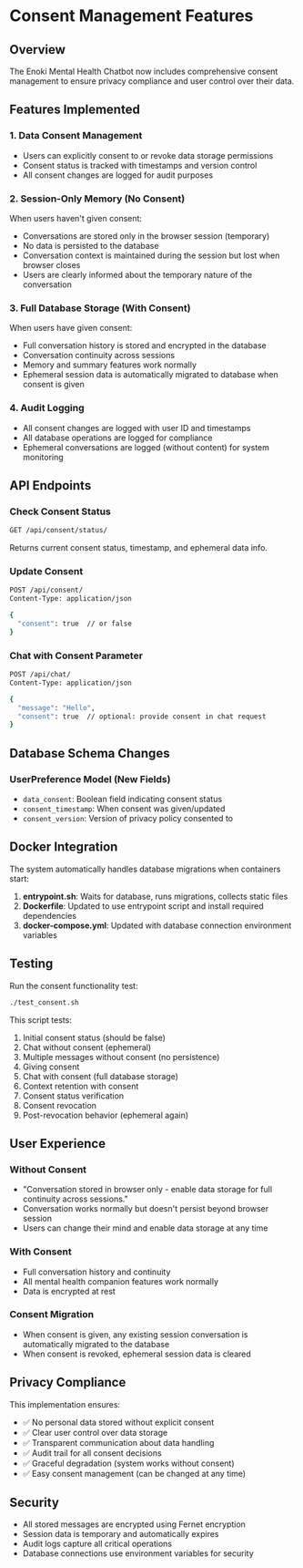 # Consent Management Features

## Overview

The Enoki Mental Health Chatbot now includes comprehensive consent management to ensure privacy compliance and user control over their data.

## Features Implemented

### 1. **Data Consent Management**
- Users can explicitly consent to or revoke data storage permissions
- Consent status is tracked with timestamps and version control
- All consent changes are logged for audit purposes

### 2. **Session-Only Memory (No Consent)**
When users haven't given consent:
- Conversations are stored only in the browser session (temporary)
- No data is persisted to the database
- Conversation context is maintained during the session but lost when browser closes
- Users are clearly informed about the temporary nature of the conversation

### 3. **Full Database Storage (With Consent)**
When users have given consent:
- Full conversation history is stored and encrypted in the database
- Conversation continuity across sessions
- Memory and summary features work normally
- Ephemeral session data is automatically migrated to database when consent is given

### 4. **Audit Logging**
- All consent changes are logged with user ID and timestamps
- All database operations are logged for compliance
- Ephemeral conversations are logged (without content) for system monitoring

## API Endpoints

### Check Consent Status
```bash
GET /api/consent/status/
```
Returns current consent status, timestamp, and ephemeral data info.

### Update Consent
```bash
POST /api/consent/
Content-Type: application/json

{
  "consent": true  // or false
}
```

### Chat with Consent Parameter
```bash
POST /api/chat/
Content-Type: application/json

{
  "message": "Hello",
  "consent": true  // optional: provide consent in chat request
}
```

## Database Schema Changes

### UserPreference Model (New Fields)
- `data_consent`: Boolean field indicating consent status
- `consent_timestamp`: When consent was given/updated
- `consent_version`: Version of privacy policy consented to

## Docker Integration

The system automatically handles database migrations when containers start:

1. **entrypoint.sh**: Waits for database, runs migrations, collects static files
2. **Dockerfile**: Updated to use entrypoint script and install required dependencies
3. **docker-compose.yml**: Updated with database connection environment variables

## Testing

Run the consent functionality test:
```bash
./test_consent.sh
```

This script tests:
1. Initial consent status (should be false)
2. Chat without consent (ephemeral)
3. Multiple messages without consent (no persistence)
4. Giving consent
5. Chat with consent (full database storage)
6. Context retention with consent
7. Consent status verification
8. Consent revocation
9. Post-revocation behavior (ephemeral again)

## User Experience

### Without Consent
- "Conversation stored in browser only - enable data storage for full continuity across sessions."
- Conversation works normally but doesn't persist beyond browser session
- Users can change their mind and enable data storage at any time

### With Consent
- Full conversation history and continuity
- All mental health companion features work normally
- Data is encrypted at rest

### Consent Migration
- When consent is given, any existing session conversation is automatically migrated to the database
- When consent is revoked, ephemeral session data is cleared

## Privacy Compliance

This implementation ensures:
- ✅ No personal data stored without explicit consent
- ✅ Clear user control over data storage
- ✅ Transparent communication about data handling
- ✅ Audit trail for all consent decisions
- ✅ Graceful degradation (system works without consent)
- ✅ Easy consent management (can be changed at any time)

## Security

- All stored messages are encrypted using Fernet encryption
- Session data is temporary and automatically expires
- Audit logs capture all critical operations
- Database connections use environment variables for security